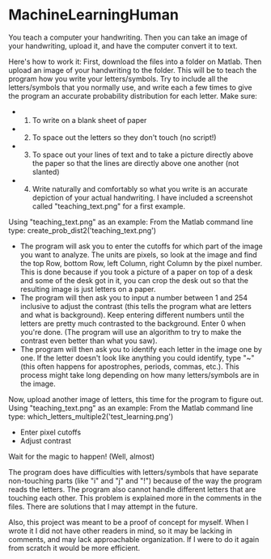 # MachineLearningHuman
You teach a computer your handwriting. Then you can take an image of your handwriting, upload it, and have the computer convert it to text.

Here's how to work it: First, download the files into a folder on Matlab. Then upload an image of your handwriting to the folder. This will be to teach the program how you write your letters/symbols. Try to include all the letters/symbols that you normally use, and write each a few times to give the program an accurate probability distribution for each letter. Make sure: 
- 1. To write on a blank sheet of paper
- 2. To space out the letters so they don't touch (no script!)
- 3. To space out your lines of text and to take a picture directly above the paper so that the lines are directly above one another (not slanted)
- 4. Write naturally and comfortably so what you write is an accurate depiction of your actual handwriting. I have included a screenshot called "teaching_text.png" for a first example.

Using "teaching_text.png" as an example:
From the Matlab command line type: create_prob_dist2('teaching_text.png')
- The program will ask you to enter the cutoffs for which part of the image you want to analyze. The units are pixels, so look at the image and find the top Row, bottom Row, left Column, right Column by the pixel number. This is done because if you took a picture of a paper on top of a desk and some of the desk got in it, you can crop the desk out so that the resulting image is just letters on a paper.
- The program will then ask you to input a number between 1 and 254 inclusive to adjust the contrast (this tells the program what are letters and what is background). Keep entering different numbers until the letters are pretty much contrasted to the background. Enter 0 when you're done. (The program will use an algorithm to try to make the contrast even better than what you saw).
- The program will then ask you to identify each letter in the image one by one. If the letter doesn't look like anything you could identify, type "~" (this often happens for apostrophes, periods, commas, etc.). This process might take long depending on how many letters/symbols are in the image.

Now, upload another image of letters, this time for the program to figure out. 
Using "teaching_text.png" as an example:
From the Matlab command line type: which_letters_multiple2('test_learning.png')
- Enter pixel cutoffs
- Adjust contrast

Wait for the magic to happen! (Well, almost)

The program does have difficulties with letters/symbols that have separate non-touching parts (like "i" and "j" and "!") because of the way the program reads the letters. The program also cannot handle different letters that are touching each other. This problem is explained more in the comments in the files. There are solutions that I may attempt in the future. 

Also, this project was meant to be a proof of concept for myself. When I wrote it I did not have other readers in mind, so it may be lacking in comments, and may lack approachable organization. If I were to do it again from scratch it would be more efficient. 
